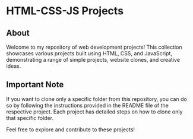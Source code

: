 # HTML-CSS-JS Projects

## About

Welcome to my repository of web development projects! This collection showcases various projects built using HTML, CSS, and JavaScript, demonstrating a range of simple projects, website clones, and creative ideas.

## Important Note

If you want to clone only a specific folder from this repository, you can do so by following the instructions provided in the README file of the respective project. Each project has detailed steps on how to clone only that specific folder.

Feel free to explore and contribute to these projects!
